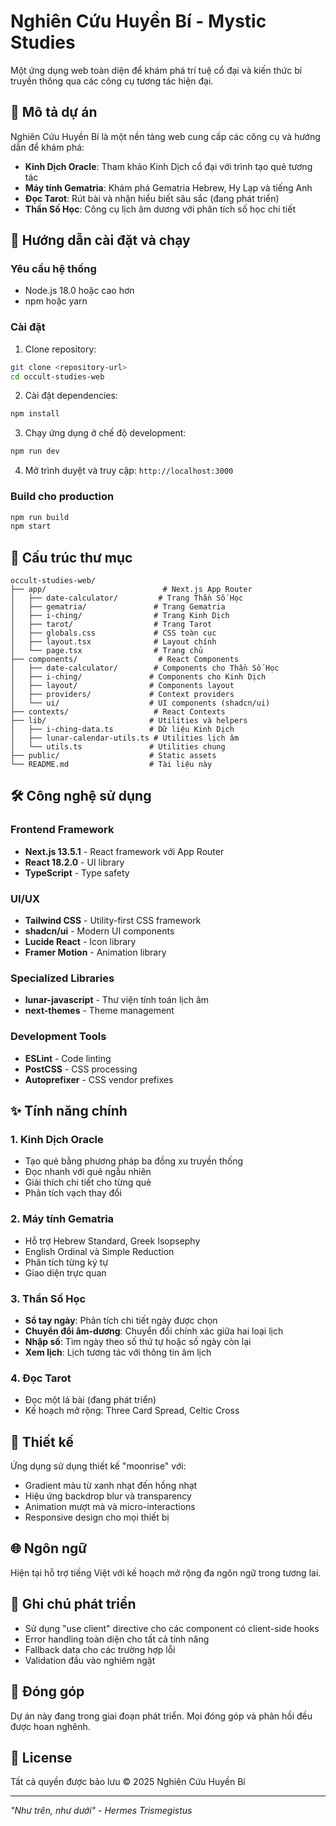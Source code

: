 # Nghiên Cứu Huyền Bí - Mystic Studies

Một ứng dụng web toàn diện để khám phá trí tuệ cổ đại và kiến thức bí truyền thông qua các công cụ tương tác hiện đại.

## 📖 Mô tả dự án

Nghiên Cứu Huyền Bí là một nền tảng web cung cấp các công cụ và hướng dẫn để khám phá:

- **Kinh Dịch Oracle**: Tham khảo Kinh Dịch cổ đại với trình tạo quẻ tương tác
- **Máy tính Gematria**: Khám phá Gematria Hebrew, Hy Lạp và tiếng Anh
- **Đọc Tarot**: Rút bài và nhận hiểu biết sâu sắc (đang phát triển)
- **Thần Số Học**: Công cụ lịch âm dương với phân tích số học chi tiết

## 🚀 Hướng dẫn cài đặt và chạy

### Yêu cầu hệ thống
- Node.js 18.0 hoặc cao hơn
- npm hoặc yarn

### Cài đặt

1. Clone repository:
```bash
git clone <repository-url>
cd occult-studies-web
```

2. Cài đặt dependencies:
```bash
npm install
```

3. Chạy ứng dụng ở chế độ development:
```bash
npm run dev
```

4. Mở trình duyệt và truy cập: `http://localhost:3000`

### Build cho production

```bash
npm run build
npm start
```

## 📁 Cấu trúc thư mục

```
occult-studies-web/
├── app/                          # Next.js App Router
│   ├── date-calculator/         # Trang Thần Số Học
│   ├── gematria/               # Trang Gematria
│   ├── i-ching/                # Trang Kinh Dịch
│   ├── tarot/                  # Trang Tarot
│   ├── globals.css             # CSS toàn cục
│   ├── layout.tsx              # Layout chính
│   └── page.tsx                # Trang chủ
├── components/                  # React Components
│   ├── date-calculator/        # Components cho Thần Số Học
│   ├── i-ching/               # Components cho Kinh Dịch
│   ├── layout/                # Components layout
│   ├── providers/             # Context providers
│   └── ui/                    # UI components (shadcn/ui)
├── contexts/                   # React Contexts
├── lib/                       # Utilities và helpers
│   ├── i-ching-data.ts        # Dữ liệu Kinh Dịch
│   ├── lunar-calendar-utils.ts # Utilities lịch âm
│   └── utils.ts               # Utilities chung
├── public/                    # Static assets
└── README.md                  # Tài liệu này
```

## 🛠️ Công nghệ sử dụng

### Frontend Framework
- **Next.js 13.5.1** - React framework với App Router
- **React 18.2.0** - UI library
- **TypeScript** - Type safety

### UI/UX
- **Tailwind CSS** - Utility-first CSS framework
- **shadcn/ui** - Modern UI components
- **Lucide React** - Icon library
- **Framer Motion** - Animation library

### Specialized Libraries
- **lunar-javascript** - Thư viện tính toán lịch âm
- **next-themes** - Theme management

### Development Tools
- **ESLint** - Code linting
- **PostCSS** - CSS processing
- **Autoprefixer** - CSS vendor prefixes

## ✨ Tính năng chính

### 1. Kinh Dịch Oracle
- Tạo quẻ bằng phương pháp ba đồng xu truyền thống
- Đọc nhanh với quẻ ngẫu nhiên
- Giải thích chi tiết cho từng quẻ
- Phân tích vạch thay đổi

### 2. Máy tính Gematria
- Hỗ trợ Hebrew Standard, Greek Isopsephy
- English Ordinal và Simple Reduction
- Phân tích từng ký tự
- Giao diện trực quan

### 3. Thần Số Học
- **Sổ tay ngày**: Phân tích chi tiết ngày được chọn
- **Chuyển đổi âm-dương**: Chuyển đổi chính xác giữa hai loại lịch
- **Nhập số**: Tìm ngày theo số thứ tự hoặc số ngày còn lại
- **Xem lịch**: Lịch tương tác với thông tin âm lịch

### 4. Đọc Tarot
- Đọc một lá bài (đang phát triển)
- Kế hoạch mở rộng: Three Card Spread, Celtic Cross

## 🎨 Thiết kế

Ứng dụng sử dụng thiết kế "moonrise" với:
- Gradient màu từ xanh nhạt đến hồng nhạt
- Hiệu ứng backdrop blur và transparency
- Animation mượt mà và micro-interactions
- Responsive design cho mọi thiết bị

## 🌐 Ngôn ngữ

Hiện tại hỗ trợ tiếng Việt với kế hoạch mở rộng đa ngôn ngữ trong tương lai.

## 📝 Ghi chú phát triển

- Sử dụng "use client" directive cho các component có client-side hooks
- Error handling toàn diện cho tất cả tính năng
- Fallback data cho các trường hợp lỗi
- Validation đầu vào nghiêm ngặt

## 🤝 Đóng góp

Dự án này đang trong giai đoạn phát triển. Mọi đóng góp và phản hồi đều được hoan nghênh.

## 📄 License

Tất cả quyền được bảo lưu © 2025 Nghiên Cứu Huyền Bí

---

*"Như trên, như dưới" - Hermes Trismegistus*
